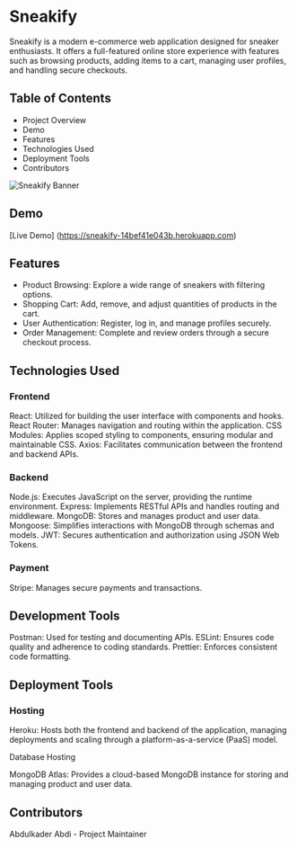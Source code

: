 
# Sneakify

Sneakify is a modern e-commerce web application designed for sneaker enthusiasts. It offers a full-featured online store experience with features such as browsing products, adding items to a cart, managing user profiles, and handling secure checkouts.

## Table of Contents

- Project Overview 
- Demo
- Features
- Technologies Used
- Deployment Tools
- Contributors


![Sneakify Banner](https://sneakify-14bef41e043b.herokuapp.com/favicon2.png)


## Demo

[Live Demo] (https://sneakify-14bef41e043b.herokuapp.com)

## Features

- Product Browsing: Explore a wide range of sneakers with filtering options.
- Shopping Cart: Add, remove, and adjust quantities of products in the cart.
- User Authentication: Register, log in, and manage profiles securely.
- Order Management: Complete and review orders through a secure checkout process.

## Technologies Used

### Frontend

React: Utilized for building the user interface with components and hooks.
React Router: Manages navigation and routing within the application.
CSS Modules: Applies scoped styling to components, ensuring modular and maintainable CSS.
Axios: Facilitates communication between the frontend and backend APIs.

### Backend

Node.js: Executes JavaScript on the server, providing the runtime environment.
Express: Implements RESTful APIs and handles routing and middleware.
MongoDB: Stores and manages product and user data.
Mongoose: Simplifies interactions with MongoDB through schemas and models.
JWT: Secures authentication and authorization using JSON Web Tokens.

### Payment

Stripe: Manages secure payments and transactions.

## Development Tools

Postman: Used for testing and documenting APIs.
ESLint: Ensures code quality and adherence to coding standards.
Prettier: Enforces consistent code formatting.


## Deployment Tools

### Hosting

Heroku: Hosts both the frontend and backend of the application, managing deployments and scaling through a platform-as-a-service (PaaS) model.

Database Hosting

MongoDB Atlas: Provides a cloud-based MongoDB instance for storing and managing product and user data.

## Contributors

Abdulkader Abdi - Project Maintainer

